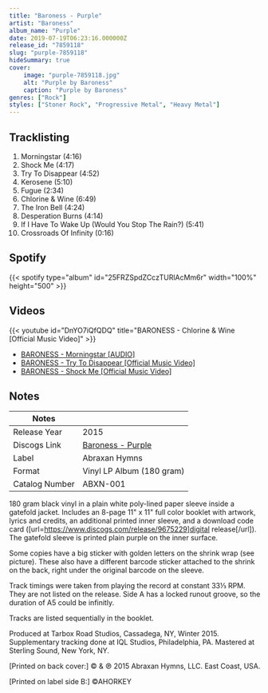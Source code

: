 ```yaml
---
title: "Baroness - Purple"
artist: "Baroness"
album_name: "Purple"
date: 2019-07-19T06:23:16.000000Z
release_id: "7859118"
slug: "purple-7859118"
hideSummary: true
cover:
    image: "purple-7859118.jpg"
    alt: "Purple by Baroness"
    caption: "Purple by Baroness"
genres: ["Rock"]
styles: ["Stoner Rock", "Progressive Metal", "Heavy Metal"]
---
```


## Tracklisting
1. Morningstar (4:16)
2. Shock Me (4:17)
3. Try To Disappear (4:52)
4. Kerosene  (5:10)
5. Fugue  (2:34)
6. Chlorine & Wine (6:49)
7. The Iron Bell (4:24)
8. Desperation Burns (4:14)
9. If I Have To Wake Up (Would You Stop The Rain?) (5:41)
10. Crossroads Of Infinity (0:16)


## Spotify
{{< spotify type="album" id="25FRZSpdZCczTURlAcMm6r" width="100%" height="500" >}}



## Videos
{{< youtube id="DnYO7iQfQDQ" title="BARONESS - Chlorine & Wine [Official Music Video]" >}}
- [BARONESS - Morningstar [AUDIO]](https://www.youtube.com/watch?v=OYF5FCu_M-k)
- [BARONESS - Try To Disappear [Official Music Video]](https://www.youtube.com/watch?v=iI8HXIhenHQ)
- [BARONESS - Shock Me [Official Music Video]](https://www.youtube.com/watch?v=t6OCeW6FVvY)

## Notes
| Notes          |             |
| ---------------| ----------- |
| Release Year   | 2015 |
| Discogs Link   | [Baroness - Purple](https://www.discogs.com/release/7859118-Baroness-Purple) |
| Label          | Abraxan Hymns |
| Format         | Vinyl LP Album (180 gram) |
| Catalog Number | ABXN-001 |

180 gram black vinyl in a plain white poly-lined paper sleeve inside a gatefold jacket. 
Includes an 8-page 11" x 11" full color booklet with artwork, lyrics and credits, 
an additional printed inner sleeve, and a download code card ([url=https://www.discogs.com/release/9675229]digital release[/url]). 
The gatefold sleeve is printed plain purple on the inner surface.

Some copies have a big sticker with golden letters on the shrink wrap (see picture). 
These also have a different barcode sticker attached to the shrink on the back, right under the original barcode on the sleeve.

Track timings were taken from playing the record at constant 33⅓ RPM. They are not listed on the release. 
Side A has a locked runout groove, so the duration of A5 could be infinitly. 

Tracks are listed sequentially in the booklet.

Produced at Tarbox Road Studios, Cassadega, NY, Winter 2015.
Supplementary tracking done at IQL Studios, Philadelphia, PA.
Mastered at Sterling Sound, New York, NY.

[Printed on back cover:]
© & ℗ 2015 Abraxan Hymns, LLC. East Coast, USA.

[Printed on label side B:]
©AHORKEY
